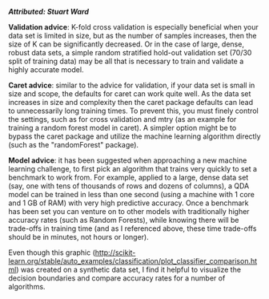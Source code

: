 ***Attributed: Stuart Ward***  

**Validation advice**: K-fold cross validation is especially beneficial when your data set is limited in size, but as the number of samples increases, then the size of K can be significantly decreased. Or in the case of large, dense, robust data sets, a simple random stratified hold-out validation set (70/30 split of training data) may be all that is necessary to train and validate a highly accurate model.

**Caret advice**: similar to the advice for validation, if your data set is small in size and scope, the defaults for caret can work quite well. As the data set increases in size and complexity then the caret package defaults can lead to unnecessarily long training times. To prevent this, you must finely control the settings, such as for cross validation and mtry (as an example for training a random forest model in caret). A simpler option might be to bypass the caret package and utilize the machine learning algorithm directly (such as the "randomForest" package).

**Model advice**: it has been suggested when approaching a new machine learning challenge, to first pick an algorithm that trains very quickly to set a benchmark to work from. For example, applied to a large, dense data set (say, one with tens of thousands of rows and dozens of columns), a QDA model can be trained in less than one second (using a machine with 1 core and 1 GB of RAM) with very high predictive accuracy. Once a benchmark has been set you can venture on to other models with traditionally higher accuracy rates (such as Random Forests), while knowing there will be trade-offs in training time (and as I referenced above, these time trade-offs should be in minutes, not hours or longer).

Even though this graphic (http://scikit-learn.org/stable/auto_examples/classification/plot_classifier_comparison.html) was created on a synthetic data set, I find it helpful to visualize the decision boundaries and compare accuracy rates for a number of algorithms.
